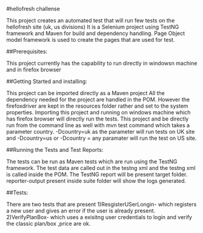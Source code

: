 #hellofresh challense

This project creates an automated test that will run few tests on the hellofresh site (uk, us divisions)
It is a Selenium project using TestNG framework and Maven for build and dependency handling. 
Page Object model framework is used to create the pages that are used for test.

##Prerequisites:

This project currently has the capability to run directly in windowsn machine and in firefox browser 


##Getting Started and installing:

This project can be imported directly as a Maven project All the dependency needed for the project are handled in the POM. 
However the firefoxdriver are kept in the resources folder rather and set to the system properties.
Importing this project and running on windows machine which has firefox browser will directly run the tests.
This project and be directly run from the command line as well with mvn test command which takes a parameter country.
-Dcountry=uk as the parameter will run tests on UK site and -Dcountry=us or -Dcountry = any paramater will run the test on US site.


##Running the Tests and Test Reports:

The tests can be run as Maven tests which are run using the TestNG framework.
The test data are called out in the testng xml and the testng xml is called inside the POM.
The TestNG report will be present target folder. reporter-output present inside suite folder will show the logs generated.

##Tests:

There are two tests that are present
1)ResgisterUSerLongin- which registers a new user and gives an error if the user is already present.
2)VerifyPlanBox- which uses a exisitng user credentials to login and verify the classic plan/box ,price are ok.
